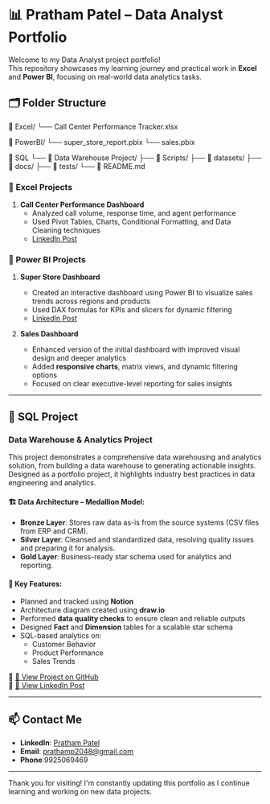 
# 📊 Pratham Patel – Data Analyst Portfolio

Welcome to my Data Analyst project portfolio!  
This repository showcases my learning journey and practical work in **Excel** and **Power BI**, focusing on real-world data analytics tasks.

## 🗂️ Folder Structure
📁 Excel/
└── Call Center Performance Tracker.xlsx

📁 PowerBI/
└── super_store_report.pbix
└── sales.pbix

📁 SQL
└── 📁 Data Warehouse Project/
    ├── 📁 Scripts/
    ├── 📁 datasets/
    ├── 📁 docs/
    ├── 📁 tests/
    └── 📄 README.md

### 📁 Excel Projects

1. **Call Center Performance Dashboard**
   - Analyzed call volume, response time, and agent performance
   - Used Pivot Tables, Charts, Conditional Formatting, and Data Cleaning techniques
   - [LinkedIn Post](https://www.linkedin.com/posts/pratham-patel-565965215_exceldashboard-dataanalytics-callcenter-activity-7332190659619065856-26Mb)

### 📁 Power BI Projects

1. **Super Store Dashboard**
   - Created an interactive dashboard using Power BI to visualize sales trends across regions and products
   - Used DAX formulas for KPIs and slicers for dynamic filtering
   - [LinkedIn Post](https://www.linkedin.com/posts/pratham-patel-565965215_powerbi-dashboarddesign-datavisualization-activity-7281737684471959552-WUwm)
  
2. **Sales Dashboard**  
   - Enhanced version of the initial dashboard with improved visual design and deeper analytics  
   - Added **responsive charts**, matrix views, and dynamic filtering options  
   - Focused on clear executive-level reporting for sales insights
---

## 🧠 SQL Project

### **Data Warehouse & Analytics Project**

This project demonstrates a comprehensive data warehousing and analytics solution, from building a data warehouse to generating actionable insights. Designed as a portfolio project, it highlights industry best practices in data engineering and analytics.

#### 🏗️ Data Architecture – Medallion Model:
- **Bronze Layer**: Stores raw data as-is from the source systems (CSV files from ERP and CRM).
- **Silver Layer**: Cleansed and standardized data, resolving quality issues and preparing it for analysis.
- **Gold Layer**: Business-ready star schema used for analytics and reporting.

#### 🔧 Key Features:
- Planned and tracked using **Notion**
- Architecture diagram created using **draw.io**
- Performed **data quality checks** to ensure clean and reliable outputs
- Designed **Fact** and **Dimension** tables for a scalable star schema
- SQL-based analytics on:
  - Customer Behavior
  - Product Performance
  - Sales Trends

📂 [🔗 View Project on GitHub](https://github.com/prathamp444/Data-Analyst/tree/main/SQL/Data%20Warehouse%20Project)  
📢 [🔗 View LinkedIn Post](https://www.linkedin.com/feed/update/urn:li:activity:7350187681638711296/)

---

## 📫 Contact Me
- **LinkedIn**: [Pratham Patel](https://www.linkedin.com/in/pratham-patel-565965215)
- **Email**: prathamp2048@gmail.com
- **Phone**:9925069469

---

Thank you for visiting! I'm constantly updating this portfolio as I continue learning and working on new data projects.

